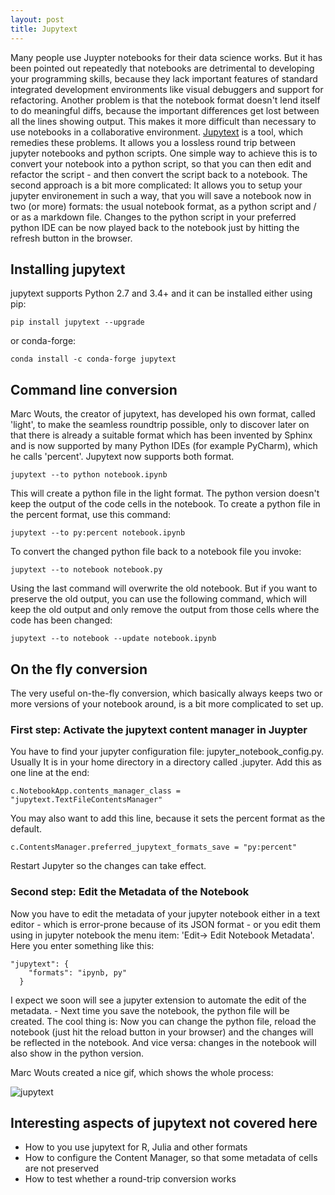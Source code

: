 ```yaml
---
layout: post
title: Jupytext
---
```

Many people use Juypter notebooks for their data science works. But it has been pointed out repeatedly that notebooks are detrimental to developing your programming skills, because they lack important features of standard integrated development environments like visual debuggers and support for refactoring. Another problem is that the notebook format doesn't lend itself to do meaningful diffs, because the important differences get lost between all the lines showing output. This makes it more difficult than necessary to use notebooks in a collaborative environment. [Jupytext](https://github.com/mwouts/jupytext) is a tool, which remedies these problems. It allows you a lossless round trip between jupyter notebooks and python scripts. One simple way to achieve this is to convert your notebook into a python script, so that you can then edit and refactor the script - and then convert the script back to a notebook. The second approach is a bit more complicated: It allows you to setup your jupyter environement in such a way, that you will save a notebook now in two (or more) formats: the usual notebook format,  as a python script and / or as a markdown file. Changes to the python script in your preferred python IDE can be now played back to the notebook just by hitting the refresh button in the browser. 

## Installing jupytext

jupytext supports Python 2.7 and 3.4+ and it can be installed either using pip:

```
pip install jupytext --upgrade
```

or conda-forge:

```
conda install -c conda-forge jupytext
```

## Command line conversion

Marc Wouts, the creator of jupytext, has developed his own format, called 'light', to make the seamless roundtrip possible, only to discover later on that there is already a suitable format which has been invented by Sphinx and is now supported by many Python IDEs (for example PyCharm), which he calls 'percent'. Jupytext now supports both format.

```
jupytext --to python notebook.ipynb 
```

This will create a python file in the light format. The python version doesn't keep the output of the code cells in the notebook. To create a python file in the percent format, use this command:

```
jupytext --to py:percent notebook.ipynb
```

To convert the changed python file back to a notebook file you invoke:

```
jupytext --to notebook notebook.py
```

Using the last command will overwrite the old notebook. But if you want to preserve the old output, you can use the following command, which will keep the old output and only remove the output from those cells where the code has been changed:

```
jupytext --to notebook --update notebook.ipynb 
```

## On the fly conversion

The very useful on-the-fly conversion, which basically always keeps two or more versions of your notebook around, is a bit more complicated to set up. 

### First step: Activate the jupytext content manager in Juypter

You have to find your jupyter configuration file: jupyter_notebook_config.py. Usually It is in your home directory in a directory called .jupyter. Add this as one line at the end:

```
c.NotebookApp.contents_manager_class = "jupytext.TextFileContentsManager"
```
You may also want to add this line, because it sets the percent format as the default.
```
c.ContentsManager.preferred_jupytext_formats_save = "py:percent"
```
Restart Jupyter so the changes can take effect. 

### Second step: Edit the Metadata of the Notebook
Now you have to edit the metadata of your jupyter notebook either in a text editor - which is error-prone because of its JSON format - or you edit them using in jupyter notebook the menu item: 'Edit-> Edit Notebook Metadata'. Here you enter something like this:

```
"jupytext": {
    "formats": "ipynb, py"
  }
```
I expect we soon will see a jupyter extension to automate the edit of the metadata. - Next time you save the notebook, the python file will be created. The cool thing is: Now you can change the python file, reload the notebook (just hit the reload button in your browser) and the changes will be reflected in the notebook. And vice versa: changes in the notebook will also show in the python version. 

Marc Wouts created a nice gif,  which shows the whole process:

![jupytext](https://gist.githubusercontent.com/mwouts/13de42d8bb514e4acf6481c580feffd0/raw/b8dd28f44678f8c91f262da2381276fc4d03b00a/JupyterPyCharm.gif "jupytext in action")

## Interesting aspects of jupytext not covered here

* How to you use jupytext for R, Julia and other formats
* How to configure the Content Manager, so that some metadata of cells are not preserved
* How to test whether a round-trip conversion works



